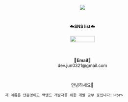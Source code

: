 <p align = "center">
<img src="https://capsule-render.vercel.app/api?type=waving&color=auto&height=300&section=header&text=Hello!&fontSize=70" />
</p>
<br>
<p align="center">
    <Strong>☁️SNS list☁️</Strong><br><br>
<a href="https://velog.io/@jun0321" target="_blank"><img src="https://img.shields.io/badge/velog-20C997?style=for-the-badge&logo=velog&logoColor=white" style="width: 80px; height: 20px;"></a>

</a>
    <br>
    <br>
<br><br>
<Strong>📧Email📧</Strong><br>dev.jun0321@gmail.com<br>
</p>
<br>
<p align="center">
안녕하세요👐<br>
    
    제 이름은 안준영이고 백엔드 개발자를 위한 개발 공부 중입니다!!<br>
<br>
</p>
